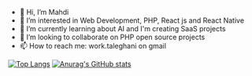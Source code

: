 - 👋 Hi, I’m Mahdi
- 👀 I’m interested in Web Development, PHP, React js and React Native 
- 🌱 I’m currently learning about AI and I'm creating SaaS projects
- 💞️ I’m looking to collaborate on PHP open source projects
- 📫 How to reach me: work.taleghani on gmail

[![Top Langs](https://github-readme-stats.vercel.app/api/top-langs/?username=mmte)](https://github.com/anuraghazra/github-readme-stats)
[![Anurag's GitHub stats](https://github-readme-stats.vercel.app/api?username=mmte)](https://github.com/anuraghazra/github-readme-stats)

<!---
MMTE/MMTE is a ✨ special ✨ repository because its `README.md` (this file) appears on your GitHub profile.
You can click the Preview link to take a look at your changes.
--->
